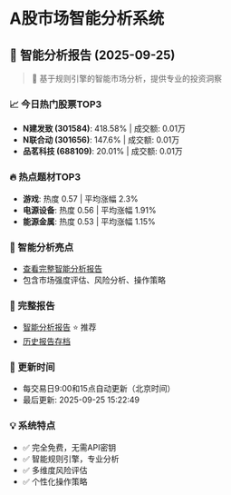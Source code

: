 # A股市场智能分析系统

## 🤖 智能分析报告 (2025-09-25)

> 🚀 基于规则引擎的智能市场分析，提供专业的投资洞察

### 📈 今日热门股票TOP3
- **N建发致 (301584)**: 418.58% | 成交额: 0.01万
- **N联合动 (301656)**: 147.6% | 成交额: 0.01万
- **品茗科技 (688109)**: 20.01% | 成交额: 0.01万

### 🔥 热点题材TOP3
- **游戏**: 热度 0.57 | 平均涨幅 2.3%
- **电源设备**: 热度 0.56 | 平均涨幅 1.91%
- **能源金属**: 热度 0.53 | 平均涨幅 1.15%

### 🤖 智能分析亮点
- [查看完整智能分析报告](reports/enhanced_report_2025-09-25.md)
- 包含市场强度评估、风险分析、操作策略

### 📄 完整报告
- [智能分析报告](reports/enhanced_report_2025-09-25.md) ⭐ 推荐
- [历史报告存档](reports/)

### 🔄 更新时间
- 每交易日9:00和15点自动更新（北京时间）
- 最后更新: 2025-09-25 15:22:49

### 💡 系统特点
- ✅ 完全免费，无需API密钥
- ✅ 智能规则引擎，专业分析
- ✅ 多维度风险评估
- ✅ 个性化操作策略
